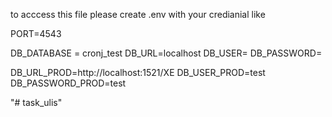 to acccess this file please create  .env with your credianial like


PORT=4543

DB_DATABASE = cronj_test
DB_URL=localhost
DB_USER=
DB_PASSWORD=

DB_URL_PROD=http://localhost:1521/XE
DB_USER_PROD=test
DB_PASSWORD_PROD=test


"# task_ulis" 
